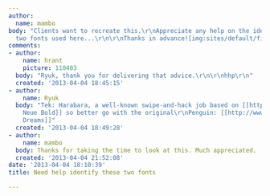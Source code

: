 ```yaml
---
author:
  name: mambo
body: "Clients want to recreate this.\r\nAppreciate any help on the identity of the
  two fonts used here...\r\n\r\nThanks in advance![img:sites/default/files/old-images/identifont_4960.jpg][img:sites/default/files/old-images/identifont_4539.jpg]"
comments:
- author:
    name: hrant
    picture: 110403
  body: "Ryuk, thank you for delivering that advice.\r\n\r\nhhp\r\n"
  created: '2013-04-04 18:45:15'
- author:
    name: Ryuk
  body: "Tek: Harabara, a well-known swipe-and-hack job based on [[http://www.myfonts.com/fonts/linotype/neue-helvetica/|Helevetica
    Neue Bold]] so better go with the original\r\nPenguin: [[http://www.dafont.com/caviar-dreams.font|Caviar
    Dreams]]"
  created: '2013-04-04 18:49:28'
- author:
    name: mambo
  body: Thanks for taking the time to look at this. Much appreciated.
  created: '2013-04-04 21:52:08'
date: '2013-04-04 18:10:39'
title: Need help identify these two fonts

---
```


